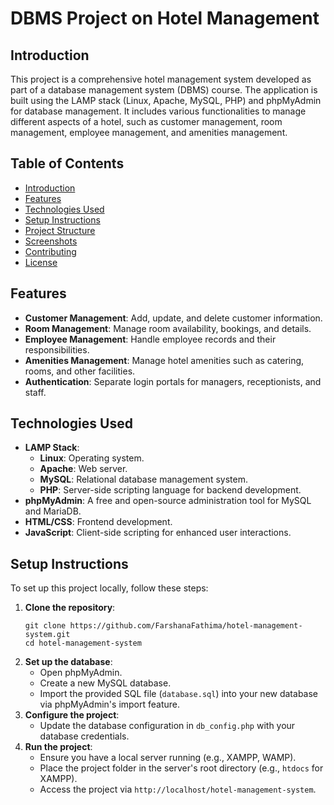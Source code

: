 <!DOCTYPE html>
<html lang="en">
<head>
    <meta charset="UTF-8">
    <meta name="viewport" content="width=device-width, initial-scale=1.0">
    <title>DBMS Project on Hotel Management</title>
</head>
<body>
    <h1>DBMS Project on Hotel Management</h1>
    <h2>Introduction</h2>
    <p>This project is a comprehensive hotel management system developed as part of a database management system (DBMS) course. The application is built using the LAMP stack (Linux, Apache, MySQL, PHP) and phpMyAdmin for database management. It includes various functionalities to manage different aspects of a hotel, such as customer management, room management, employee management, and amenities management.</p>
    <h2>Table of Contents</h2>
    <ul>
        <li><a href="#introduction">Introduction</a></li>
        <li><a href="#features">Features</a></li>
        <li><a href="#technologies-used">Technologies Used</a></li>
        <li><a href="#setup-instructions">Setup Instructions</a></li>
        <li><a href="#project-structure">Project Structure</a></li>
        <li><a href="#screenshots">Screenshots</a></li>
        <li><a href="#contributing">Contributing</a></li>
        <li><a href="#license">License</a></li>
    </ul>
    <h2 id="features">Features</h2>
    <ul>
        <li><strong>Customer Management</strong>: Add, update, and delete customer information.</li>
        <li><strong>Room Management</strong>: Manage room availability, bookings, and details.</li>
        <li><strong>Employee Management</strong>: Handle employee records and their responsibilities.</li>
        <li><strong>Amenities Management</strong>: Manage hotel amenities such as catering, rooms, and other facilities.</li>
        <li><strong>Authentication</strong>: Separate login portals for managers, receptionists, and staff.</li>
    </ul>
    <h2 id="technologies-used">Technologies Used</h2>
    <ul>
        <li><strong>LAMP Stack</strong>:
            <ul>
                <li><strong>Linux</strong>: Operating system.</li>
                <li><strong>Apache</strong>: Web server.</li>
                <li><strong>MySQL</strong>: Relational database management system.</li>
                <li><strong>PHP</strong>: Server-side scripting language for backend development.</li>
            </ul>
        </li>
        <li><strong>phpMyAdmin</strong>: A free and open-source administration tool for MySQL and MariaDB.</li>
        <li><strong>HTML/CSS</strong>: Frontend development.</li>
        <li><strong>JavaScript</strong>: Client-side scripting for enhanced user interactions.</li>
    </ul>
    <h2 id="setup-instructions">Setup Instructions</h2>
    <p>To set up this project locally, follow these steps:</p>
    <ol>
        <li><strong>Clone the repository</strong>:
            <pre><code>git clone https://github.com/FarshanaFathima/hotel-management-system.git
cd hotel-management-system</code></pre>
        </li>
        <li><strong>Set up the database</strong>:
            <ul>
                <li>Open phpMyAdmin.</li>
                <li>Create a new MySQL database.</li>
                <li>Import the provided SQL file (<code>database.sql</code>) into your new database via phpMyAdmin's import feature.</li>
            </ul>
        </li>
        <li><strong>Configure the project</strong>:
            <ul>
                <li>Update the database configuration in <code>db_config.php</code> with your database credentials.</li>
            </ul>
        </li>
        <li><strong>Run the project</strong>:
            <ul>
                <li>Ensure you have a local server running (e.g., XAMPP, WAMP).</li>
                <li>Place the project folder in the server's root directory (e.g., <code>htdocs</code> for XAMPP).</li>
                <li>Access the project via <code>http://localhost/hotel-management-system</code>.</li>
            </ul>
        </li>
    </ol>
</body>
</html>
